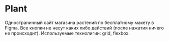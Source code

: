 # Plant

Одностраничный сайт магазина растений по бесплатному макету в Figma.
Все кнопки не несут каких либо действий (после нажатия ничего не происходит).
Используемые технолигии: grid, flexbox.
